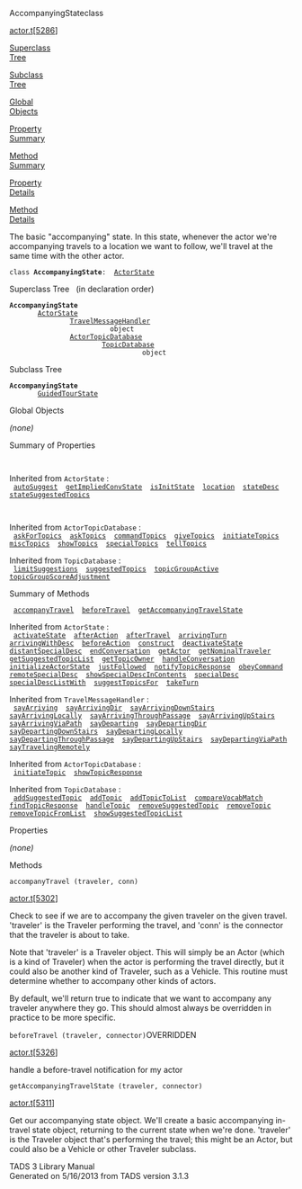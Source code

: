 ---
---
<span class="title">AccompanyingState</span><span class="type">class</span>

[actor.t](../file/actor.t.html)\[[5286](../source/actor.t.html#5286)\]

[Superclass  
Tree](#_SuperClassTree_)

[Subclass  
Tree](#_SubClassTree_)

[Global  
Objects](#_ObjectSummary_)

[Property  
Summary](#_PropSummary_)

[Method  
Summary](#_MethodSummary_)

[Property  
Details](#_Properties_)

[Method  
Details](#_Methods_)

<div class="fdesc">

The basic "accompanying" state. In this state, whenever the actor we're
accompanying travels to a location we want to follow, we'll travel at
the same time with the other actor.

`class `**`AccompanyingState`**` :   `[`ActorState`](../object/ActorState.html)

</div>

<span id="_SuperClassTree_"></span>

<div class="mjhd">

<span class="hdln">Superclass Tree</span>   (in declaration order)

</div>

**`AccompanyingState`**  
`         `[`ActorState`](../object/ActorState.html)  
`                 `[`TravelMessageHandler`](../object/TravelMessageHandler.html)  
`                         object`  
`                 `[`ActorTopicDatabase`](../object/ActorTopicDatabase.html)  
`                         `[`TopicDatabase`](../object/TopicDatabase.html)  
`                                 object`  
<span id="_SubClassTree_"></span>

<div class="mjhd">

<span class="hdln">Subclass Tree</span>  

</div>

**`AccompanyingState`**  
`         `[`GuidedTourState`](../object/GuidedTourState.html)  
<span id="_ObjectSummary_"></span>

<div class="mjhd">

<span class="hdln">Global Objects</span>  

</div>

*(none)* <span id="_PropSummary_"></span>

<div class="mjhd">

<span class="hdln">Summary of Properties</span>  

</div>

` `

Inherited from `ActorState` :  
` `[`autoSuggest`](../object/ActorState.html#autoSuggest)`  `[`getImpliedConvState`](../object/ActorState.html#getImpliedConvState)`  `[`isInitState`](../object/ActorState.html#isInitState)`  `[`location`](../object/ActorState.html#location)`  `[`stateDesc`](../object/ActorState.html#stateDesc)`  `[`stateSuggestedTopics`](../object/ActorState.html#stateSuggestedTopics)`  `

` `

Inherited from `ActorTopicDatabase` :  
` `[`askForTopics`](../object/ActorTopicDatabase.html#askForTopics)`  `[`askTopics`](../object/ActorTopicDatabase.html#askTopics)`  `[`commandTopics`](../object/ActorTopicDatabase.html#commandTopics)`  `[`giveTopics`](../object/ActorTopicDatabase.html#giveTopics)`  `[`initiateTopics`](../object/ActorTopicDatabase.html#initiateTopics)`  `[`miscTopics`](../object/ActorTopicDatabase.html#miscTopics)`  `[`showTopics`](../object/ActorTopicDatabase.html#showTopics)`  `[`specialTopics`](../object/ActorTopicDatabase.html#specialTopics)`  `[`tellTopics`](../object/ActorTopicDatabase.html#tellTopics)`  `

Inherited from `TopicDatabase` :  
` `[`limitSuggestions`](../object/TopicDatabase.html#limitSuggestions)`  `[`suggestedTopics`](../object/TopicDatabase.html#suggestedTopics)`  `[`topicGroupActive`](../object/TopicDatabase.html#topicGroupActive)`  `[`topicGroupScoreAdjustment`](../object/TopicDatabase.html#topicGroupScoreAdjustment)`  `

<span id="_MethodSummary_"></span>

<div class="mjhd">

<span class="hdln">Summary of Methods</span>  

</div>

` `[`accompanyTravel`](#accompanyTravel)`  `[`beforeTravel`](#beforeTravel)`  `[`getAccompanyingTravelState`](#getAccompanyingTravelState)`  `

Inherited from `ActorState` :  
` `[`activateState`](../object/ActorState.html#activateState)`  `[`afterAction`](../object/ActorState.html#afterAction)`  `[`afterTravel`](../object/ActorState.html#afterTravel)`  `[`arrivingTurn`](../object/ActorState.html#arrivingTurn)`  `[`arrivingWithDesc`](../object/ActorState.html#arrivingWithDesc)`  `[`beforeAction`](../object/ActorState.html#beforeAction)`  `[`construct`](../object/ActorState.html#construct)`  `[`deactivateState`](../object/ActorState.html#deactivateState)`  `[`distantSpecialDesc`](../object/ActorState.html#distantSpecialDesc)`  `[`endConversation`](../object/ActorState.html#endConversation)`  `[`getActor`](../object/ActorState.html#getActor)`  `[`getNominalTraveler`](../object/ActorState.html#getNominalTraveler)`  `[`getSuggestedTopicList`](../object/ActorState.html#getSuggestedTopicList)`  `[`getTopicOwner`](../object/ActorState.html#getTopicOwner)`  `[`handleConversation`](../object/ActorState.html#handleConversation)`  `[`initializeActorState`](../object/ActorState.html#initializeActorState)`  `[`justFollowed`](../object/ActorState.html#justFollowed)`  `[`notifyTopicResponse`](../object/ActorState.html#notifyTopicResponse)`  `[`obeyCommand`](../object/ActorState.html#obeyCommand)`  `[`remoteSpecialDesc`](../object/ActorState.html#remoteSpecialDesc)`  `[`showSpecialDescInContents`](../object/ActorState.html#showSpecialDescInContents)`  `[`specialDesc`](../object/ActorState.html#specialDesc)`  `[`specialDescListWith`](../object/ActorState.html#specialDescListWith)`  `[`suggestTopicsFor`](../object/ActorState.html#suggestTopicsFor)`  `[`takeTurn`](../object/ActorState.html#takeTurn)`  `

Inherited from `TravelMessageHandler` :  
` `[`sayArriving`](../object/TravelMessageHandler.html#sayArriving)`  `[`sayArrivingDir`](../object/TravelMessageHandler.html#sayArrivingDir)`  `[`sayArrivingDownStairs`](../object/TravelMessageHandler.html#sayArrivingDownStairs)`  `[`sayArrivingLocally`](../object/TravelMessageHandler.html#sayArrivingLocally)`  `[`sayArrivingThroughPassage`](../object/TravelMessageHandler.html#sayArrivingThroughPassage)`  `[`sayArrivingUpStairs`](../object/TravelMessageHandler.html#sayArrivingUpStairs)`  `[`sayArrivingViaPath`](../object/TravelMessageHandler.html#sayArrivingViaPath)`  `[`sayDeparting`](../object/TravelMessageHandler.html#sayDeparting)`  `[`sayDepartingDir`](../object/TravelMessageHandler.html#sayDepartingDir)`  `[`sayDepartingDownStairs`](../object/TravelMessageHandler.html#sayDepartingDownStairs)`  `[`sayDepartingLocally`](../object/TravelMessageHandler.html#sayDepartingLocally)`  `[`sayDepartingThroughPassage`](../object/TravelMessageHandler.html#sayDepartingThroughPassage)`  `[`sayDepartingUpStairs`](../object/TravelMessageHandler.html#sayDepartingUpStairs)`  `[`sayDepartingViaPath`](../object/TravelMessageHandler.html#sayDepartingViaPath)`  `[`sayTravelingRemotely`](../object/TravelMessageHandler.html#sayTravelingRemotely)`  `

Inherited from `ActorTopicDatabase` :  
` `[`initiateTopic`](../object/ActorTopicDatabase.html#initiateTopic)`  `[`showTopicResponse`](../object/ActorTopicDatabase.html#showTopicResponse)`  `

Inherited from `TopicDatabase` :  
` `[`addSuggestedTopic`](../object/TopicDatabase.html#addSuggestedTopic)`  `[`addTopic`](../object/TopicDatabase.html#addTopic)`  `[`addTopicToList`](../object/TopicDatabase.html#addTopicToList)`  `[`compareVocabMatch`](../object/TopicDatabase.html#compareVocabMatch)`  `[`findTopicResponse`](../object/TopicDatabase.html#findTopicResponse)`  `[`handleTopic`](../object/TopicDatabase.html#handleTopic)`  `[`removeSuggestedTopic`](../object/TopicDatabase.html#removeSuggestedTopic)`  `[`removeTopic`](../object/TopicDatabase.html#removeTopic)`  `[`removeTopicFromList`](../object/TopicDatabase.html#removeTopicFromList)`  `[`showSuggestedTopicList`](../object/TopicDatabase.html#showSuggestedTopicList)`  `

<span id="_Properties_"></span>

<div class="mjhd">

<span class="hdln">Properties</span>  

</div>

*(none)* <span id="_Methods_"></span>

<div class="mjhd">

<span class="hdln">Methods</span>  

</div>

<span id="accompanyTravel"></span>

`accompanyTravel (traveler, conn)`

[actor.t](../file/actor.t.html)\[[5302](../source/actor.t.html#5302)\]

<div class="desc">

Check to see if we are to accompany the given traveler on the given
travel. 'traveler' is the Traveler performing the travel, and 'conn' is
the connector that the traveler is about to take.

Note that 'traveler' is a Traveler object. This will simply be an Actor
(which is a kind of Traveler) when the actor is performing the travel
directly, but it could also be another kind of Traveler, such as a
Vehicle. This routine must determine whether to accompany other kinds of
actors.

By default, we'll return true to indicate that we want to accompany any
traveler anywhere they go. This should almost always be overridden in
practice to be more specific.

</div>

<span id="beforeTravel"></span>

`beforeTravel (traveler, connector)`<span class="rem">OVERRIDDEN</span>

[actor.t](../file/actor.t.html)\[[5326](../source/actor.t.html#5326)\]

<div class="desc">

handle a before-travel notification for my actor

</div>

<span id="getAccompanyingTravelState"></span>

`getAccompanyingTravelState (traveler, connector)`

[actor.t](../file/actor.t.html)\[[5311](../source/actor.t.html#5311)\]

<div class="desc">

Get our accompanying state object. We'll create a basic accompanying
in-travel state object, returning to the current state when we're done.
'traveler' is the Traveler object that's performing the travel; this
might be an Actor, but could also be a Vehicle or other Traveler
subclass.

</div>

<div class="ftr">

TADS 3 Library Manual  
Generated on 5/16/2013 from TADS version 3.1.3

</div>

